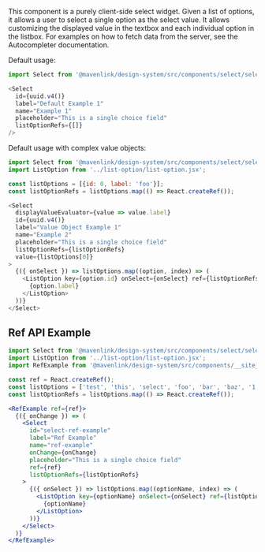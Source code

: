 This component is a purely client-side select widget. 
Given a list of options, it allows a user to select a single option as the select value.
It allows customizing the displayed value in the textbox and each individual option in the listbox.
For examples on how to fetch data from the server, see the Autocompleter documentation.

Default usage:
```js
import Select from '@mavenlink/design-system/src/components/select/select.jsx';

<Select
  id={uuid.v4()}
  label="Default Example 1"
  name="Example 1"
  placeholder="This is a single choice field"
  listOptionRefs={[]}
/>
```

Default usage with complex value objects:
```js
import Select from '@mavenlink/design-system/src/components/select/select.jsx';
import ListOption from '../list-option/list-option.jsx';

const listOptions = [{id: 0, label: 'foo'}];
const listOptionRefs = listOptions.map(() => React.createRef());

<Select
  displayValueEvaluator={value => value.label}
  id={uuid.v4()}
  label="Value Object Example 1"
  name="Example 2"
  placeholder="This is a single choice field"
  listOptionRefs={listOptionRefs}
  value={listOptions[0]}
>
  {({ onSelect }) => listOptions.map((option, index) => (
    <ListOption key={option.id} onSelect={onSelect} ref={listOptionRefs[index]} value={option}>
      {option.label}
    </ListOption>
  ))}
</Select>
```

## Ref API Example

```jsx
import Select from '@mavenlink/design-system/src/components/select/select.jsx';
import ListOption from '../list-option/list-option.jsx';
import RefExample from '@mavenlink/design-system/src/components/__site__/ref-example/ref-example.jsx';

const ref = React.createRef();
const listOptions = ['test', 'this', 'select', 'foo', 'bar', 'baz', '1', '2', '3', '4', '5', '6', '7'];
const listOptionRefs = listOptions.map(() => React.createRef());

<RefExample ref={ref}>
  {({ onChange }) => (
    <Select
      id="select-ref-example"
      label="Ref Example"
      name="ref-example"
      onChange={onChange}
      placeholder="This is a single choice field"
      ref={ref}
      listOptionRefs={listOptionRefs}
    >
      {({ onSelect }) => listOptions.map((optionName, index) => (
        <ListOption key={optionName} onSelect={onSelect} ref={listOptionRefs[index]} value={optionName}>
          {optionName}
        </ListOption>
      ))}
    </Select>
  )}
</RefExample>
```
